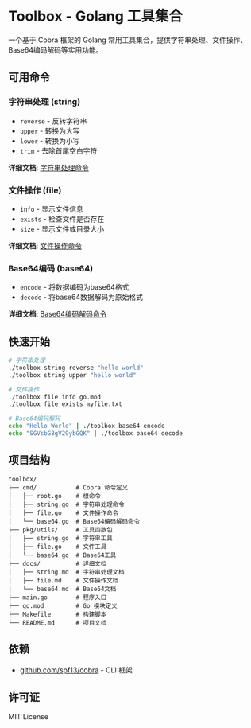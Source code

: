 # Toolbox - Golang 工具集合

一个基于 Cobra 框架的 Golang 常用工具集合，提供字符串处理、文件操作、Base64编码解码等实用功能。

## 可用命令

### 字符串处理 (string)
- `reverse` - 反转字符串
- `upper` - 转换为大写
- `lower` - 转换为小写  
- `trim` - 去除首尾空白字符

**详细文档**: [字符串处理命令](docs/string.md)

### 文件操作 (file)
- `info` - 显示文件信息
- `exists` - 检查文件是否存在
- `size` - 显示文件或目录大小

**详细文档**: [文件操作命令](docs/file.md)

### Base64编码 (base64)
- `encode` - 将数据编码为base64格式
- `decode` - 将base64数据解码为原始格式

**详细文档**: [Base64编码解码命令](docs/base64.md)

## 快速开始

```bash
# 字符串处理
./toolbox string reverse "hello world"
./toolbox string upper "hello world"

# 文件操作
./toolbox file info go.mod
./toolbox file exists myfile.txt

# Base64编码解码
echo "Hello World" | ./toolbox base64 encode
echo "SGVsbG8gV29ybGQK" | ./toolbox base64 decode
```

## 项目结构

```
toolbox/
├── cmd/           # Cobra 命令定义
│   ├── root.go    # 根命令
│   ├── string.go  # 字符串处理命令
│   ├── file.go    # 文件操作命令
│   └── base64.go  # Base64编码解码命令
├── pkg/utils/     # 工具函数包
│   ├── string.go  # 字符串工具
│   ├── file.go    # 文件工具
│   └── base64.go  # Base64工具
├── docs/          # 详细文档
│   ├── string.md  # 字符串处理文档
│   ├── file.md    # 文件操作文档
│   └── base64.md  # Base64文档
├── main.go        # 程序入口
├── go.mod         # Go 模块定义
├── Makefile       # 构建脚本
└── README.md      # 项目文档
```

## 依赖

- [github.com/spf13/cobra](https://github.com/spf13/cobra) - CLI 框架

## 许可证

MIT License